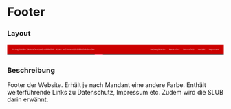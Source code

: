 # Footer

### Layout
![Footer](footer.png)

### Beschreibung
Footer der Website. Erhält je nach Mandant eine andere Farbe. Enthält weiterführende Links zu Datenschutz, Impressum etc.
Zudem wird die SLUB darin erwähnt.
